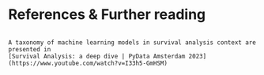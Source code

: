 # References & Further reading 


```{bibliography}
```

```{seealso}
A taxonomy of machine learning models in survival analysis context are presented in 
[Survival Analysis: a deep dive | PyData Amsterdam 2023](https://www.youtube.com/watch?v=I33h5-GmHSM)
```
